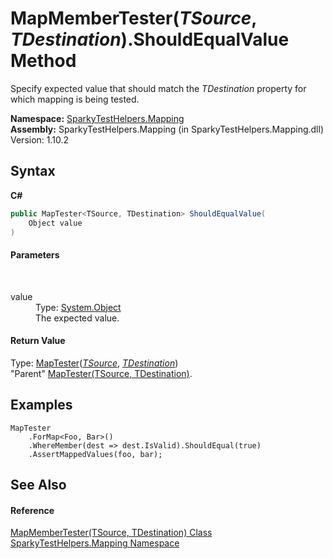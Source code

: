# MapMemberTester(*TSource*, *TDestination*).ShouldEqualValue Method 
 

Specify expected value that should match the *TDestination* property for which mapping is being tested.

**Namespace:**&nbsp;<a href="N_SparkyTestHelpers_Mapping.md">SparkyTestHelpers.Mapping</a><br />**Assembly:**&nbsp;SparkyTestHelpers.Mapping (in SparkyTestHelpers.Mapping.dll) Version: 1.10.2

## Syntax

**C#**<br />
``` C#
public MapTester<TSource, TDestination> ShouldEqualValue(
	Object value
)
```


#### Parameters
&nbsp;<dl><dt>value</dt><dd>Type: <a href="http://msdn2.microsoft.com/en-us/library/e5kfa45b" target="_blank">System.Object</a><br />The expected value.</dd></dl>

#### Return Value
Type: <a href="T_SparkyTestHelpers_Mapping_MapTester_2.md">MapTester</a>(<a href="T_SparkyTestHelpers_Mapping_MapMemberTester_2.md">*TSource*</a>, <a href="T_SparkyTestHelpers_Mapping_MapMemberTester_2.md">*TDestination*</a>)<br />"Parent" <a href="T_SparkyTestHelpers_Mapping_MapTester_2.md">MapTester(TSource, TDestination)</a>.

## Examples

```
MapTester
    .ForMap<Foo, Bar>()
    .WhereMember(dest => dest.IsValid).ShouldEqual(true)
    .AssertMappedValues(foo, bar);
```


## See Also


#### Reference
<a href="T_SparkyTestHelpers_Mapping_MapMemberTester_2.md">MapMemberTester(TSource, TDestination) Class</a><br /><a href="N_SparkyTestHelpers_Mapping.md">SparkyTestHelpers.Mapping Namespace</a><br />